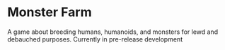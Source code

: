 # Monster Farm
 A game about breeding humans, humanoids, and monsters for lewd and debauched purposes. Currently in pre-release development
